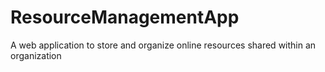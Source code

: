 # ResourceManagementApp
A web application to store and organize online resources shared within an organization
